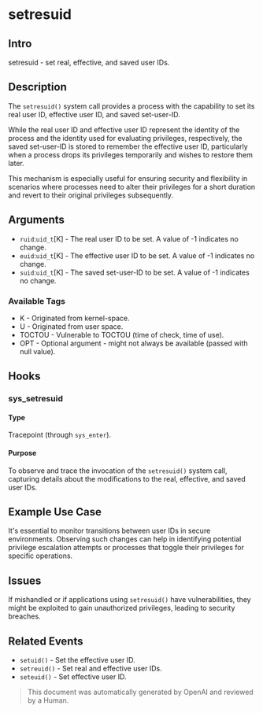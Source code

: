 
# setresuid

## Intro

setresuid - set real, effective, and saved user IDs.

## Description

The `setresuid()` system call provides a process with the capability to set its
real user ID, effective user ID, and saved set-user-ID.

While the real user ID and effective user ID represent the identity of the
process and the identity used for evaluating privileges, respectively, the saved
set-user-ID is stored to remember the effective user ID, particularly when a
process drops its privileges temporarily and wishes to restore them later.

This mechanism is especially useful for ensuring security and flexibility in
scenarios where processes need to alter their privileges for a short duration
and revert to their original privileges subsequently.

## Arguments

* `ruid`:`uid_t`[K] - The real user ID to be set. A value of -1 indicates no change.
* `euid`:`uid_t`[K] - The effective user ID to be set. A value of -1 indicates no change.
* `suid`:`uid_t`[K] - The saved set-user-ID to be set. A value of -1 indicates no change.

### Available Tags

* K - Originated from kernel-space.
* U - Originated from user space.
* TOCTOU - Vulnerable to TOCTOU (time of check, time of use).
* OPT - Optional argument - might not always be available (passed with null value).

## Hooks

### sys_setresuid

#### Type

Tracepoint (through `sys_enter`).

#### Purpose

To observe and trace the invocation of the `setresuid()` system call, capturing
details about the modifications to the real, effective, and saved user IDs.

## Example Use Case

It's essential to monitor transitions between user IDs in secure environments.
Observing such changes can help in identifying potential privilege escalation
attempts or processes that toggle their privileges for specific operations.

## Issues

If mishandled or if applications using `setresuid()` have vulnerabilities, they
might be exploited to gain unauthorized privileges, leading to security
breaches.

## Related Events

* `setuid()` - Set the effective user ID.
* `setreuid()` - Set real and effective user IDs.
* `seteuid()` - Set effective user ID.

> This document was automatically generated by OpenAI and reviewed by a Human.
